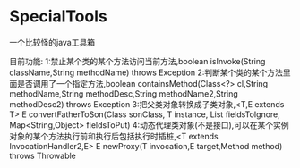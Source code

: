 # SpecialTools
一个比较怪的java工具箱 

目前功能: 
  1:禁止某个类的某个方法访问当前方法,boolean isInvoke(String className,String methodName) throws Exception 
  2:判断某个类的某个方法里面是否调用了一个指定方法,boolean containsMethod(Class<?> cl,String methodName,String methodDesc,String methodName2,String methodDesc2) throws Exception 
  3:把父类对象转换成子类对象,<T,E extends T> E convertFatherToSon(Class<E> sonClass, T instance, List<String> fieldsToIgnore, Map<String,Object> fieldsToPut) 
  4:动态代理类对象(不是接口),可以在某个实例对象的某个方法执行前和执行后包括执行时插桩,<T extends InvocationHandler2,E> E newProxy(T invocation,E target,Method method) throws Throwable 
